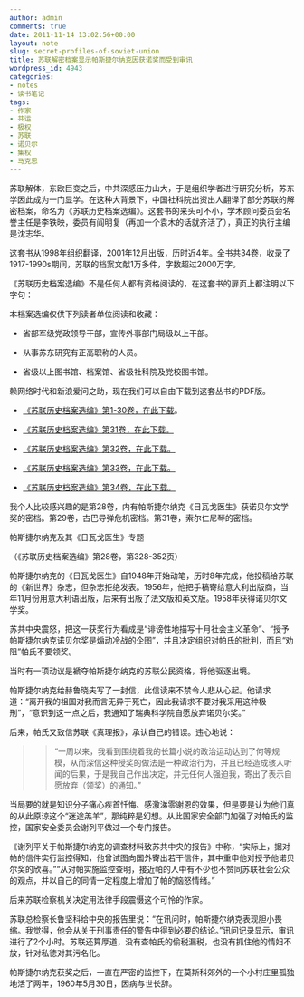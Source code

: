 ```yaml
---
author: admin
comments: true
date: 2011-11-14 13:02:56+00:00
layout: note
slug: secret-profiles-of-soviet-union
title: 苏联解密档案显示帕斯捷尔纳克因获诺奖而受到审讯
wordpress_id: 4943
categories:
- notes
- 读书笔记
tags:
- 作家
- 共运
- 极权
- 苏联
- 诺贝尔
- 集权
- 马克思
---
```


苏联解体，东欧巨变之后，中共深感压力山大，于是组织学者进行研究分析，苏东学因此成为一门显学。在这种大背景下，中国社科院出资出人翻译了部分苏联的解密档案，命名为《苏联历史档案选编》。这套书的来头可不小，学术顾问委员会名誉主任是李铁映，委员有阎明复（再加一个袁木的话就齐活了），真正的执行主编是沈志华。





这套书从1998年组织翻译，2001年12月出版，历时近4年。全书共34卷，收录了1917-1990s期间，苏联的档案文献1万多件，字数超过2000万字。





《苏联历史档案选编》不是任何人都有资格阅读的，在这套书的扉页上都注明以下字句：





本档案选编仅供下列读者单位阅读和收藏：







  * 省部军级党政领导干部，宣传外事部门局级以上干部。


  * 从事苏东研究有正高职称的人员。


  * 省级以上图书馆、档案馆、省级社科院及党校图书馆。





赖网络时代和新浪爱问之助，现在我们可以自由下载到这套丛书的PDF版。







  * [《苏联历史档案选编》第1-30卷，在此下载](http://iask.sina.com.cn/u/1649590340/ish?folderid=386128&page=1)。


  * [《苏联历史档案选编》第31卷，在此下载。](http://ishare.iask.sina.com.cn/f/7014698.html)


  * [《苏联历史档案选编》第32卷，在此下载。](http://ishare.iask.sina.com.cn/f/19891355.html)


  * [《苏联历史档案选编》第33卷，在此下载。](http://ishare.iask.sina.com.cn/f/9017355.html)


  * [《苏联历史档案选编》第34卷，在此下载。](http://ishare.iask.sina.com.cn/f/13805799.html)





我个人比较感兴趣的是第28卷，内有帕斯捷尔纳克《日瓦戈医生》获诺贝尔文学奖的密档。第29卷，古巴导弹危机密档。第31卷，索尔仁尼琴的密档。





帕斯捷尔纳克及其《日瓦戈医生》专题





（《苏联历史档案选编》第28卷，第328-352页）





帕斯捷尔纳克的《日瓦戈医生》自1948年开始动笔，历时8年完成，他投稿给苏联的《新世界》杂志，但杂志拒绝发表。1956年，他把手稿寄给意大利出版商，当年11月份用意大利语出版，后来有出版了法文版和英文版。1958年获得诺贝尔文学奖。





苏共中央震怒，把这一获奖行为看成是“诽谤性地描写十月社会主义革命”、“授予帕斯捷尔纳克诺贝尔奖是煽动冷战的企图”，并且决定组织对帕氏的批判，而且“劝阻”帕氏不要领奖。





当时有一项动议是褫夺帕斯捷尔纳克的苏联公民资格，将他驱逐出境。





帕斯捷尔纳克给赫鲁晓夫写了一封信，此信读来不禁令人悲从心起。他请求道：“离开我的祖国对我而言无异于死亡，因此我请求不要对我采用这种极刑”，“意识到这一点之后，我通知了瑞典科学院自愿放弃诺贝尔奖。”





后来，帕氏又致信苏联《真理报》，承认自己的错误。违心地说：





<blockquote>
  
> 
> “一周以来，我看到围绕着我的长篇小说的政治运动达到了何等规模，从而深信这种授奖的做法是一种政治行为，并且已经造成骇人听闻的后果，于是我自己作出决定，并无任何人强迫我，寄出了表示自愿放弃（领奖）的通知。”
> 
> 
</blockquote>





当局要的就是知识分子痛心疾首忏悔、感激涕零谢恩的效果，但是要是认为他们真的从此原谅这个“迷途羔羊”，那纯粹是幻想。从此国家安全部门加强了对帕氏的监控，国家安全委员会谢列平做过一个专门报告。





《谢列平关于帕斯捷尔纳克的调查材料致苏共中央的报告》中称，“实际上，据对帕的信件实行监控得知，他曾试图向国外寄出若干信件，其中重申他对授予他诺贝尔奖的欣喜。”“从对帕实施监控查明，接近帕的人中有不少也不赞同苏联社会公众的观点，并以自己的同情一定程度上增加了帕的恼怒情绪。”





后来苏联检察机关决定用法律手段震慑这个可怜的作家。





苏联总检察长鲁坚科给中央的报告里说：“在讯问时，帕斯捷尔纳克表现胆小畏缩。我觉得，他会从关于刑事责任的警告中得到必要的结论。”讯问记录显示，审讯进行了2个小时。苏联还算厚道，没有查帕氏的偷税漏税，也没有抓住他的情妇不放，针对私徳对其污名化。





帕斯捷尔纳克获奖之后，一直在严密的监控下，在莫斯科郊外的一个小村庄里孤独地活了两年，1960年5月30日，因病与世长辞。

